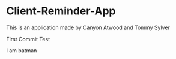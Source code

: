 # Client-Reminder-App
This is an application made by Canyon Atwood and Tommy Sylver

First Commit Test

I am batman
